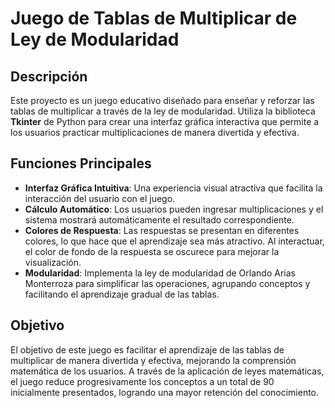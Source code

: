# Juego de Tablas de Multiplicar de Ley de Modularidad

## Descripción

Este proyecto es un juego educativo diseñado para enseñar y reforzar las tablas de multiplicar a través de la ley de modularidad. Utiliza la biblioteca **Tkinter** de Python para crear una interfaz gráfica interactiva que permite a los usuarios practicar multiplicaciones de manera divertida y efectiva.

## Funciones Principales

- **Interfaz Gráfica Intuitiva**: Una experiencia visual atractiva que facilita la interacción del usuario con el juego.
- **Cálculo Automático**: Los usuarios pueden ingresar multiplicaciones y el sistema mostrará automáticamente el resultado correspondiente.
- **Colores de Respuesta**: Las respuestas se presentan en diferentes colores, lo que hace que el aprendizaje sea más atractivo. Al interactuar, el color de fondo de la respuesta se oscurece para mejorar la visualización.
- **Modularidad**: Implementa la ley de modularidad de Orlando Arias Monterroza para simplificar las operaciones, agrupando conceptos y facilitando el aprendizaje gradual de las tablas.

## Objetivo

El objetivo de este juego es facilitar el aprendizaje de las tablas de multiplicar de manera divertida y efectiva, mejorando la comprensión matemática de los usuarios. A través de la aplicación de leyes matemáticas, el juego reduce progresivamente los conceptos a un total de 90 inicialmente presentados, logrando una mayor retención del conocimiento.
